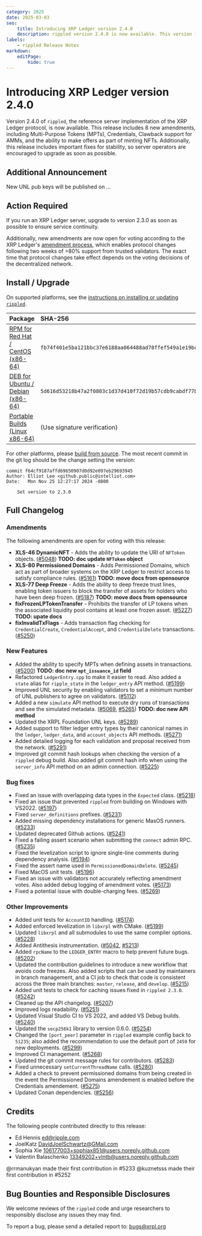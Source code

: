 ```yaml
---
category: 2025
date: 2025-03-03
seo:
    title: Introducing XRP Ledger version 2.4.0
    description: rippled version 2.4.0 is now available. This version introduces new features and stability fixes.
labels:
    - rippled Release Notes
markdown:
    editPage:
        hide: true
---
```

# Introducing XRP Ledger version 2.4.0

Version 2.4.0 of `rippled`, the reference server implementation of the XRP Ledger protocol, is now available. This release includes 8 new amendments, including Multi-Purpose Tokens (MPTs), Credentials, Clawback support for AMMs, and the ability to make offers as part of minting NFTs. Additionally, this release includes important fixes for stability, so server operators are encouraged to upgrade as soon as possible.

## Additional Announcement

New UNL pub keys will be published on ...

## Action Required

If you run an XRP Ledger server, upgrade to version 2.3.0 as soon as possible to ensure service continuity.

Additionally, new amendments are now open for voting according to the XRP Ledger's [amendment process](../../docs/concepts/networks-and-servers/amendments.md), which enables protocol changes following two weeks of >80% support from trusted validators. The exact time that protocol changes take effect depends on the voting decisions of the decentralized network.

## Install / Upgrade

On supported platforms, see the [instructions on installing or updating `rippled`](../../docs/infrastructure/installation/index.md).

| Package | SHA-256 |
|:--------|:--------|
| [RPM for Red Hat / CentOS (x86-64)](https://repos.ripple.com/repos/rippled-rpm/stable/rippled-2.3.0-1.el7.x86_64.rpm) | `fb74f401e5ba121bbc37e6188aa064488ad78ffef549a1e19bc8b71316d08031` |
| [DEB for Ubuntu / Debian (x86-64)](https://repos.ripple.com/repos/rippled-deb/pool/stable/rippled_2.3.0-1_amd64.deb) | `5d616d53218b47a2f0803c1d37d410f72d19b57cdb9cabdf77b1cf0134cce3ca` |
| [Portable Builds (Linux x86-64)](https://github.com/XRPLF/rippled-portable-builds) | (Use signature verification) |

For other platforms, please [build from source](https://github.com/XRPLF/rippled/blob/master/BUILD.md). The most recent commit in the git log should be the change setting the version:

```text
commit f64cf9187affd69650907d0d92e097eb29693945
Author: Elliot Lee <github.public@intelliot.com>
Date:   Mon Nov 25 12:27:17 2024 -0800

    Set version to 2.3.0
```


## Full Changelog

### Amendments

The following amendments are open for voting with this release:


- **XLS-46 DynamicNFT** - Adds the ability to update the URI of `NFToken` objects. ([#5048](https://github.com/XRPLF/rippled/pull/5048)) **TODO: doc update `NFToken` object**
- **XLS-80 Permissioned Domains** - Adds Permissioned Domains, which act as part of broader systems on the XRP Ledger to restrict access to satisfy compliance rules. ([#5161](https://github.com/XRPLF/rippled/pull/5161)) **TODO: move docs from opensource**
- **XLS-77 Deep Freeze** - Adds the ability to deep freeze trust lines, enabling token issuers to block the transfer of assets for holders who have been deep frozen. ([#5187](https://github.com/XRPLF/rippled/pull/5187)) **TODO: move docs from opensource**
- **fixFrozenLPTokenTransfer** - Prohibits the transfer of LP tokens when the associated liquidity pool contains at least one frozen asset. ([#5227](https://github.com/XRPLF/rippled/pull/5227)) **TODO: upate docs**
- **fixInvalidTxFlags** - Adds transaction flag checking for `CredentialCreate`, `CredentialAccept`, and `CredentialDelete` transactions. ([#5250](https://github.com/XRPLF/rippled/pull/5250))


### New Features

- Added the ability to specify MPTs when defining assets in transactions. ([#5200](https://github.com/XRPLF/rippled/pull/5200)) **TODO: doc new `mpt_issuance_id` field**
- Refactored `LedgerEntry.cpp` to make it easier to read. Also added a `state` alias for `ripple_state` in the `ledger_entry` API method. ([#5199](https://github.com/XRPLF/rippled/pull/5199))
- Improved UNL security by enabling validators to set a minimum number of UNL publishers to agree on validators. ([#5112](https://github.com/XRPLF/rippled/pull/5112))
- Added a new `simulate` API method to execute dry runs of transactions and see the simulated metadata. ([#5069](https://github.com/XRPLF/rippled/pull/5069), [#5265](https://github.com/XRPLF/rippled/pull/5265)) **TODO: doc new API method**
- Updated the XRPL Foundation UNL keys. ([#5289](https://github.com/XRPLF/rippled/pull/5289))
- Added support to filter ledger entry types by their canonical names in the `ledger`, `ledger_data`, and `account_objects` API methods. ([#5271](https://github.com/XRPLF/rippled/pull/5271))
- Added detailed logging for each validation and proposal received from the network. ([#5291](https://github.com/XRPLF/rippled/pull/5291))
- Improved git commit hash lookups when checking the version of a `rippled` debug build. Also added git commit hash info when using the `server_info` API method on an admin connection. ([#5225](https://github.com/XRPLF/rippled/pull/5225))


### Bug fixes

- Fixed an issue with overlapping data types in the `Expected` class. ([#5218](https://github.com/XRPLF/rippled/pull/5218))
- Fixed an issue that prevented `rippled` from building on Windows with VS2022. ([#5197](https://github.com/XRPLF/rippled/pull/5197))
- Fixed `server_definitions` prefixes. ([#5231](https://github.com/XRPLF/rippled/pull/5231))
- Added missing dependency installations for generic MasOS runners. ([#5233](https://github.com/XRPLF/rippled/pull/5233))
- Updated deprecated Github actions. ([#5241](https://github.com/XRPLF/rippled/pull/5241))
- Fixed a failing assert scenario when submitting the `connect` admin RPC. ([#5235](https://github.com/XRPLF/rippled/pull/5235))
- Fixed the levelization script to ignore single-line comments during dependency analysis. ([#5194](https://github.com/XRPLF/rippled/pull/5194))
- Fixed the assert name used in `PermissionedDomainDelete`. ([#5245](https://github.com/XRPLF/rippled/pull/5245))
- Fixed MacOS unit tests. ([#5196](https://github.com/XRPLF/rippled/pull/5196))
- Fixed an issue with validators not accurately reflecting amendment votes. Also added debug logging of amendment votes. ([#5173](https://github.com/XRPLF/rippled/pull/5173))
- Fixed a potential issue with double-charging fees. ([#5269](https://github.com/XRPLF/rippled/pull/5269))

### Other Improvements

- Added unit tests for `AccountID` handling. ([#5174](https://github.com/XRPLF/rippled/pull/5174))
- Added enforced levelization in `libxrpl` with CMake. ([#5199](https://github.com/XRPLF/rippled/pull/5111))
- Updated `libxrpl` and all submodules to use the same compiler options. ([#5228](https://github.com/XRPLF/rippled/pull/5228))
- Added Antithesis instrumentation. ([#5042](https://github.com/XRPLF/rippled/pull/5042), [#5213](https://github.com/XRPLF/rippled/pull/5213))
- Added `rpcName` to the `LEDGER_ENTRY` macro to help prevent future bugs. ([#5202](https://github.com/XRPLF/rippled/pull/5202))
- Updated the contribution guidelines to introduce a new workflow that avoids code freezes. Also added scripts that can be used by maintainers in branch management, and a CI job to check that code is consistent across the three main branches: `master`, `release`, and `develop`. ([#5215](https://github.com/XRPLF/rippled/pull/5215))
- Added unit tests to check for caching issues fixed in `rippled 2.3.0`. ([#5242](https://github.com/XRPLF/rippled/pull/5242))
- Cleaned up the API changelog. ([#5207](https://github.com/XRPLF/rippled/pull/5207))
- Improved logs readability. ([#5251](https://github.com/XRPLF/rippled/pull/5251))
- Updated Visual Studio CI to VS 2022, and added VS Debug builds. ([#5240](https://github.com/XRPLF/rippled/pull/5240))
- Updated the `secp256k1` library to version 0.6.0. ([#5254](https://github.com/XRPLF/rippled/pull/5254))
- Changed the `[port_peer]` parameter in `rippled` example config back to `51235`; also added the recommendation to use the default port of `2459` for new deployments. ([#5299](https://github.com/XRPLF/rippled/pull/5299))
- Improved CI management. ([#5268](https://github.com/XRPLF/rippled/pull/5268))
- Updated the git commit message rules for contributors. ([#5283](https://github.com/XRPLF/rippled/pull/5283))
- Fixed unnecessary `setCurrentThreadName` calls. ([#5280](https://github.com/XRPLF/rippled/pull/5280))
- Added a check to prevent permissioned domains from being created in the event the Permissioned Domains amendement is enabled before the Credentials amendement. ([#5275](https://github.com/XRPLF/rippled/pull/5275))
- Updated Conan dependencies. ([#5256](https://github.com/XRPLF/rippled/pull/5256))


## Credits

The following people contributed directly to this release:

- Ed Hennis <ed@ripple.com>
- JoelKatz <DavidJoelSchwartz@GMail.com>
- Sophia Xie <106177003+sophiax851@users.noreply.github.com>
- Valentin Balaschenko <13349202+vlntb@users.noreply.github.com>

@rrmanukyan made their first contribution in #5233
@kuznetsss made their first contribution in #5252


## Bug Bounties and Responsible Disclosures

We welcome reviews of the `rippled` code and urge researchers to responsibly disclose any issues they may find.

To report a bug, please send a detailed report to: <bugs@xrpl.org>
